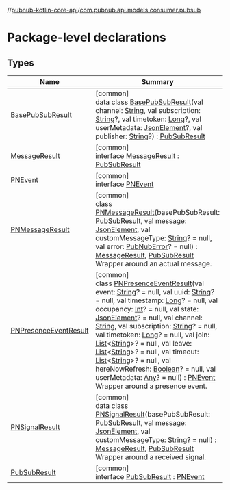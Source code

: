 //[pubnub-kotlin-core-api](../../index.md)/[com.pubnub.api.models.consumer.pubsub](index.md)

# Package-level declarations

## Types

| Name | Summary |
|---|---|
| [BasePubSubResult](-base-pub-sub-result/index.md) | [common]<br>data class [BasePubSubResult](-base-pub-sub-result/index.md)(val channel: [String](https://kotlinlang.org/api/latest/jvm/stdlib/kotlin/-string/index.html), val subscription: [String](https://kotlinlang.org/api/latest/jvm/stdlib/kotlin/-string/index.html)?, val timetoken: [Long](https://kotlinlang.org/api/latest/jvm/stdlib/kotlin/-long/index.html)?, val userMetadata: [JsonElement](../com.pubnub.api/-json-element/index.md)?, val publisher: [String](https://kotlinlang.org/api/latest/jvm/stdlib/kotlin/-string/index.html)?) : [PubSubResult](-pub-sub-result/index.md) |
| [MessageResult](-message-result/index.md) | [common]<br>interface [MessageResult](-message-result/index.md) : [PubSubResult](-pub-sub-result/index.md) |
| [PNEvent](-p-n-event/index.md) | [common]<br>interface [PNEvent](-p-n-event/index.md) |
| [PNMessageResult](-p-n-message-result/index.md) | [common]<br>class [PNMessageResult](-p-n-message-result/index.md)(basePubSubResult: [PubSubResult](-pub-sub-result/index.md), val message: [JsonElement](../com.pubnub.api/-json-element/index.md), val customMessageType: [String](https://kotlinlang.org/api/latest/jvm/stdlib/kotlin/-string/index.html)? = null, val error: [PubNubError](../com.pubnub.api/-pub-nub-error/index.md)? = null) : [MessageResult](-message-result/index.md), [PubSubResult](-pub-sub-result/index.md)<br>Wrapper around an actual message. |
| [PNPresenceEventResult](-p-n-presence-event-result/index.md) | [common]<br>class [PNPresenceEventResult](-p-n-presence-event-result/index.md)(val event: [String](https://kotlinlang.org/api/latest/jvm/stdlib/kotlin/-string/index.html)? = null, val uuid: [String](https://kotlinlang.org/api/latest/jvm/stdlib/kotlin/-string/index.html)? = null, val timestamp: [Long](https://kotlinlang.org/api/latest/jvm/stdlib/kotlin/-long/index.html)? = null, val occupancy: [Int](https://kotlinlang.org/api/latest/jvm/stdlib/kotlin/-int/index.html)? = null, val state: [JsonElement](../com.pubnub.api/-json-element/index.md)? = null, val channel: [String](https://kotlinlang.org/api/latest/jvm/stdlib/kotlin/-string/index.html), val subscription: [String](https://kotlinlang.org/api/latest/jvm/stdlib/kotlin/-string/index.html)? = null, val timetoken: [Long](https://kotlinlang.org/api/latest/jvm/stdlib/kotlin/-long/index.html)? = null, val join: [List](https://kotlinlang.org/api/latest/jvm/stdlib/kotlin.collections/-list/index.html)&lt;[String](https://kotlinlang.org/api/latest/jvm/stdlib/kotlin/-string/index.html)&gt;? = null, val leave: [List](https://kotlinlang.org/api/latest/jvm/stdlib/kotlin.collections/-list/index.html)&lt;[String](https://kotlinlang.org/api/latest/jvm/stdlib/kotlin/-string/index.html)&gt;? = null, val timeout: [List](https://kotlinlang.org/api/latest/jvm/stdlib/kotlin.collections/-list/index.html)&lt;[String](https://kotlinlang.org/api/latest/jvm/stdlib/kotlin/-string/index.html)&gt;? = null, val hereNowRefresh: [Boolean](https://kotlinlang.org/api/latest/jvm/stdlib/kotlin/-boolean/index.html)? = null, val userMetadata: [Any](https://kotlinlang.org/api/latest/jvm/stdlib/kotlin/-any/index.html)? = null) : [PNEvent](-p-n-event/index.md)<br>Wrapper around a presence event. |
| [PNSignalResult](-p-n-signal-result/index.md) | [common]<br>data class [PNSignalResult](-p-n-signal-result/index.md)(basePubSubResult: [PubSubResult](-pub-sub-result/index.md), val message: [JsonElement](../com.pubnub.api/-json-element/index.md), val customMessageType: [String](https://kotlinlang.org/api/latest/jvm/stdlib/kotlin/-string/index.html)? = null) : [MessageResult](-message-result/index.md), [PubSubResult](-pub-sub-result/index.md)<br>Wrapper around a received signal. |
| [PubSubResult](-pub-sub-result/index.md) | [common]<br>interface [PubSubResult](-pub-sub-result/index.md) : [PNEvent](-p-n-event/index.md) |
